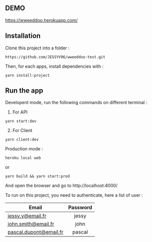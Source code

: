 ## DEMO

https://wweeddoo.herokuapp.com/

## Installation

Clone this project into a folder :

```
https://github.com/JESSYV96/wweeddoo-test.git
```

Then, for each apps, install dependencies with :

```
yarn install:project
```

## Run the app 
Developent mode, run the following commands on different terminal :

1) For API
```
yarn start:dev 
```
2) For Client

```
yarn client:dev
```

Production mode :

```
heroku local web
```
or 

```
yarn build && yarn start:prod
```

And open the browser and go to http://localhost:4000/


To run on this project, you need to authenticate, here a list of user :


| Email                  | Password |
| ---------------------- | :------: |
| jessy.v@email.fr       |  jessy   |
| john.smith@email.fr    |   john   |
| pascal.dupont@email.fr |  pascal  |
